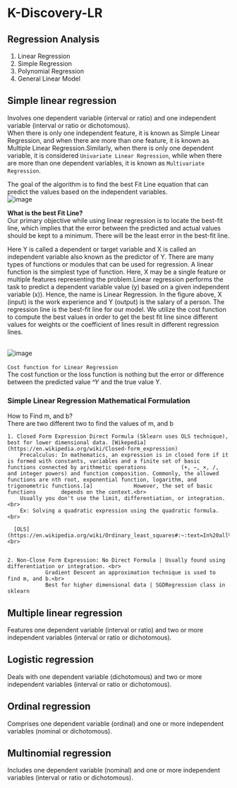 # K-Discovery-LR
## Regression Analysis
  1. Linear Regression
  2. Simple Regression
  3. Polynomial Regression
  4. General Linear Model  


## Simple linear regression
Involves one dependent variable (interval or ratio) and one independent variable (interval or ratio or dichotomous).<br>
When there is only one independent feature, it is known as Simple Linear Regression, and when there are more than one feature, it is known as Multiple Linear Regression.Similarly, when there is only one dependent variable, it is considered ```Univariate Linear Regression```, while when there are more than one dependent variables, it is known as ```Multivariate Regression```.<br>

The goal of the algorithm is to find the best Fit Line equation that can predict the values based on the independent variables.<br>
![image](https://github.com/user-attachments/assets/914e09bf-0174-451d-8ad9-46384413a9c9)

**What is the best Fit Line?**<br>
Our primary objective while using linear regression is to locate the best-fit line, which implies that the error between the predicted and actual values should be kept to a minimum. There will be the least error in the best-fit line.<br>

Here Y is called a dependent or target variable and X is called an independent variable also known as the predictor of Y. There are many types of functions or modules that can be used for regression. A linear function is the simplest type of function. Here, X may be a single feature or multiple features representing the problem.Linear regression performs the task to predict a dependent variable value (y) based on a given independent variable (x)). Hence, the name is Linear Regression. In the figure above, X (input) is the work experience and Y (output) is the salary of a person. The regression line is the best-fit line for our model. We utilize the cost function to compute the best values in order to get the best fit line since different values for weights or the coefficient of lines result in different regression lines.<br><br>

![image](https://github.com/user-attachments/assets/b848e502-3e4d-4961-9cd9-23e4aa977738)
<br><br>
```Cost function for Linear Regression```<br>
The cost function or the loss function is nothing but the error or difference between the predicted value ^𝑌 and the true value Y.

  ### Simple Linear Regression Mathematical Formulation
  How to Find m, and b?<br>
  There are two different two to find the values of m, and b

    1. Closed Form Expression Direct Formula (Sklearn uses OLS technique), best for lower dimensional data. [Wikepedia](https://en.wikipedia.org/wiki/Closed-form_expression)
        Precalculus: In mathematics, an expression is in closed form if it is formed with constants, variables and a finite set of basic 		functions connected by arithmetic operations           (+, −, ×, /, and integer powers) and function composition. Commonly, the allowed 		functions are nth root, exponential function, logarithm, and trigonometric functions.[a]             However, the set of basic functions 		depends on the context.<br>
	    Usually you don't use the limit, differentiation, or integration.<br>
	    Ex: Solving a quadratic expression using the quadratic formula.<br>

	  [OLS](https://en.wikipedia.org/wiki/Ordinary_least_squares#:~:text=In%20all%20cases%20the%20formula,how%20we%20interpret%20this%20result).<br>

      
    2. Non-Close Form Expression: No Direct Formula | Usually found using differentiation or integration. <br>
        		Gradient Descent an approximation technique is used to find m, and b.<br>
		        Best for higher dimensional data | SGDRegression class in sklearn 


## Multiple linear regression
Features one dependent variable (interval or ratio) and two or more independent variables (interval or ratio or dichotomous).

## Logistic regression
Deals with one dependent variable (dichotomous) and two or more independent variables (interval or ratio or dichotomous).

## Ordinal regression
Comprises one dependent variable (ordinal) and one or more independent variables (nominal or dichotomous).

## Multinomial regression
Includes one dependent variable (nominal) and one or more independent variables (interval or ratio or dichotomous).
